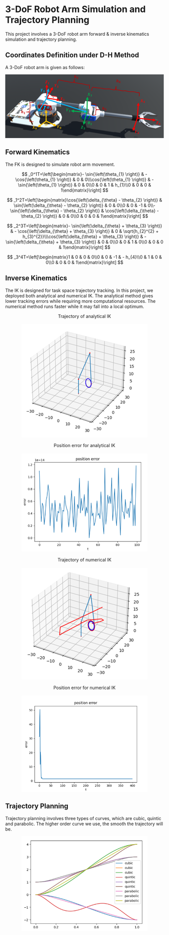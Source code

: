 # 3-DoF Robot Arm Simulation and Trajectory Planning
This project involves a 3-DoF robot arm forward & inverse kinematics simulation and trajectory planning. 

## Coordinates Definition under D-H Method
A 3-DoF robot arm is given as follows:

<p align="center">
    <img src="./pic/3DOF.png" width="600">
</p>

## Forward Kinematics
The FK is designed to simulate robot arm movement. 

$$
_0^1T=\left[\begin{matrix}- \sin{\left(\theta_{1} \right)} & - \cos{\left(\theta_{1} \right)} & 0 & 0\\\cos{\left(\theta_{1} \right)} & - \sin{\left(\theta_{1} \right)} & 0 & 0\\0 & 0 & 1 & h_{1}\\0 & 0 & 0 & 1\end{matrix}\right]
$$

$$
_1^2T=\left[\begin{matrix}\cos{\left(\delta_{\theta} - \theta_{2} \right)} & \sin{\left(\delta_{\theta} - \theta_{2} \right)} & 0 & 0\\0 & 0 & -1 & 0\\- \sin{\left(\delta_{\theta} - \theta_{2} \right)} & \cos{\left(\delta_{\theta} - \theta_{2} \right)} & 0 & 0\\0 & 0 & 0 & 1\end{matrix}\right]
$$

$$
_2^3T=\left[\begin{matrix}- \sin{\left(\delta_{\theta} + \theta_{3} \right)} & - \cos{\left(\delta_{\theta} + \theta_{3} \right)} & 0 & \sqrt{h_{2}^{2} + h_{3}^{2}}\\\cos{\left(\delta_{\theta} + \theta_{3} \right)} & - \sin{\left(\delta_{\theta} + \theta_{3} \right)} & 0 & 0\\0 & 0 & 1 & 0\\0 & 0 & 0 & 1\end{matrix}\right]
$$

$$
_3^4T=\left[\begin{matrix}1 & 0 & 0 & 0\\0 & 0 & -1 & - h_{4}\\0 & 1 & 0 & 0\\0 & 0 & 0 & 1\end{matrix}\right]
$$

## Inverse Kinematics
The IK is designed for task space trajectory tracking. In this project, we deployed both analytical and numerical IK. The analytical method gives lower tracking errors while requiring more computational resources. The numerical method runs faster while it may fall into a local optimum.

<p align="center">
    Trajectory of analytical IK<br><br>
    <img src="./pic/anl_ik.png" width="400">
</p> 
<p align="center">
    Position error for analytical IK<br><br>
    <img src="./pic/anl_ik_e.png" width="400">
</p> 

<p align="center">
    Trajectory of numerical IK<br><br>
    <img src="./pic/num_ik.png" width="400">
</p> 
<p align="center">
    Position error for numerical IK<br><br>
    <img src="./pic/num_ik_e.png" width="400">
</p>

## Trajectory Planning
Trajectory planning involves three types of curves, which are cubic, quintic and parabolic. The higher order curve we use, the smooth the trajectory will be.

<p align="center">
    <img src="./pic/traj_gen.png" width="400">
</p>
